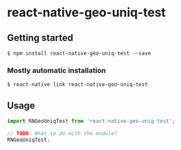# react-native-geo-uniq-test

## Getting started

`$ npm install react-native-geo-uniq-test --save`

### Mostly automatic installation

`$ react-native link react-native-geo-uniq-test`

## Usage
```javascript
import RNGeoUniqTest from 'react-native-geo-uniq-test';

// TODO: What to do with the module?
RNGeoUniqTest;
```
